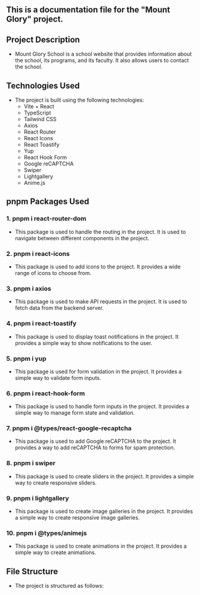 ## This is a documentation file for the "Mount Glory" project.

## Project Description

- Mount Glory School is a school website that provides information about the school, its programs, and its faculty. It also allows users to contact the school.

## Technologies Used

- The project is built using the following technologies:
  - Vite + React
  - TypeScript
  - Tailwind CSS
  - Axios
  - React Router
  - React Icons
  - React Toastify
  - Yup
  - React Hook Form
  - Google reCAPTCHA
  - Swiper
  - Lightgallery
  - Anime.js

## pnpm Packages Used

### 1. pnpm i react-router-dom

- This package is used to handle the routing in the project. It is used to navigate between different components in the project.

### 2. pnpm i react-icons

- This package is used to add icons to the project. It provides a wide range of icons to choose from.

### 3. pnpm i axios

- This package is used to make API requests in the project. It is used to fetch data from the backend server.

### 4. pnpm i react-toastify

- This package is used to display toast notifications in the project. It provides a simple way to show notifications to the user.

### 5. pnpm i yup

- This package is used for form validation in the project. It provides a simple way to validate form inputs.

### 6. pnpm i react-hook-form

- This package is used to handle form inputs in the project. It provides a simple way to manage form state and validation.

### 7. pnpm i @types/react-google-recaptcha

- This package is used to add Google reCAPTCHA to the project. It provides a way to add reCAPTCHA to forms for spam protection.

### 8. pnpm i swiper

- This package is used to create sliders in the project. It provides a simple way to create responsive sliders.

### 9. pnpm i lightgallery

- This package is used to create image galleries in the project. It provides a simple way to create responsive image galleries.

### 10. pnpm i @types/animejs

- This package is used to create animations in the project. It provides a simple way to create animations.

## File Structure

- The project is structured as follows:
